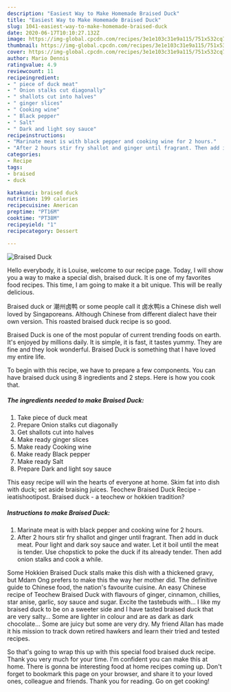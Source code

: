 ```yaml
---
description: "Easiest Way to Make Homemade Braised Duck"
title: "Easiest Way to Make Homemade Braised Duck"
slug: 1041-easiest-way-to-make-homemade-braised-duck
date: 2020-06-17T10:10:27.132Z
image: https://img-global.cpcdn.com/recipes/3e1e103c31e9a115/751x532cq70/braised-duck-recipe-main-photo.jpg
thumbnail: https://img-global.cpcdn.com/recipes/3e1e103c31e9a115/751x532cq70/braised-duck-recipe-main-photo.jpg
cover: https://img-global.cpcdn.com/recipes/3e1e103c31e9a115/751x532cq70/braised-duck-recipe-main-photo.jpg
author: Mario Dennis
ratingvalue: 4.9
reviewcount: 11
recipeingredient:
- " piece of duck meat"
- " Onion stalks cut diagonally"
- " shallots cut into halves"
- " ginger slices"
- " Cooking wine"
- " Black pepper"
- " Salt"
- " Dark and light soy sauce"
recipeinstructions:
- "Marinate meat is with black pepper and cooking wine for 2 hours."
- "After 2 hours stir fry shallot and ginger until fragrant. Then add in duck meat. Pour light and dark soy sauce and water. Let it boil until the meat is tender. Use chopstick to poke the duck if its already tender. Then add onion stalks and cook a while."
categories:
- Recipe
tags:
- braised
- duck

katakunci: braised duck 
nutrition: 199 calories
recipecuisine: American
preptime: "PT16M"
cooktime: "PT38M"
recipeyield: "1"
recipecategory: Dessert

---
```



![Braised Duck](https://img-global.cpcdn.com/recipes/3e1e103c31e9a115/751x532cq70/braised-duck-recipe-main-photo.jpg)

Hello everybody, it is Louise, welcome to our recipe page. Today, I will show you a way to make a special dish, braised duck. It is one of my favorites food recipes. This time, I am going to make it a bit unique. This will be really delicious.

Braised duck or 潮州卤鸭 or some people call it 卤水鸭is a Chinese dish well loved by Singaporeans. Although Chinese from different dialect have their own version. This roasted braised duck recipe is so good.

Braised Duck is one of the most popular of current trending foods on earth. It's enjoyed by millions daily. It is simple, it is fast, it tastes yummy. They are fine and they look wonderful. Braised Duck is something that I have loved my entire life.


To begin with this recipe, we have to prepare a few components. You can have braised duck using 8 ingredients and 2 steps. Here is how you cook that.

<!--inarticleads1-->

##### The ingredients needed to make Braised Duck:

1. Take  piece of duck meat
1. Prepare  Onion stalks cut diagonally
1. Get  shallots cut into halves
1. Make ready  ginger slices
1. Make ready  Cooking wine
1. Make ready  Black pepper
1. Make ready  Salt
1. Prepare  Dark and light soy sauce


This easy recipe will win the hearts of everyone at home. Skim fat into dish with duck; set aside braising juices. Teochew Braised Duck Recipe - ieatishootipost. Braised duck - a teochew or hokkien tradition? 

<!--inarticleads2-->

##### Instructions to make Braised Duck:

1. Marinate meat is with black pepper and cooking wine for 2 hours.
1. After 2 hours stir fry shallot and ginger until fragrant. Then add in duck meat. Pour light and dark soy sauce and water. Let it boil until the meat is tender. Use chopstick to poke the duck if its already tender. Then add onion stalks and cook a while.


Some Hokkien Braised Duck stalls make this dish with a thickened gravy, but Mdam Ong prefers to make this the way her mother did. The definitive guide to Chinese food, the nation&#39;s favourite cuisine. An easy Chinese recipe of Teochew Braised Duck with flavours of ginger, cinnamon, chillies, star anise, garlic, soy sauce and sugar. Excite the tastebuds with… I like my braised duck to be on a sweeter side and I have tasted braised duck that are very salty… Some are lighter in colour and are as dark as dark chocolate… Some are juicy but some are very dry. My friend Allan has made it his mission to track down retired hawkers and learn their tried and tested recipes. 

So that's going to wrap this up with this special food braised duck recipe. Thank you very much for your time. I'm confident you can make this at home. There is gonna be interesting food at home recipes coming up. Don't forget to bookmark this page on your browser, and share it to your loved ones, colleague and friends. Thank you for reading. Go on get cooking!
